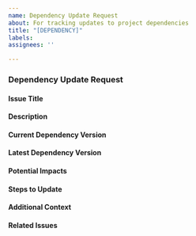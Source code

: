 ```yaml
---
name: Dependency Update Request
about: For tracking updates to project dependencies
title: "[DEPENDENCY]"
labels: 
assignees: ''

---
```

### Dependency Update Request

#### Issue Title

#### Description

#### Current Dependency Version

#### Latest Dependency Version

#### Potential Impacts

#### Steps to Update

#### Additional Context

#### Related Issues